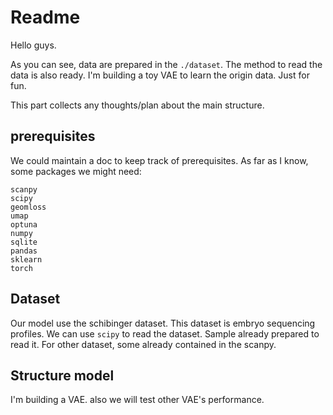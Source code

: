 # Readme

Hello guys.

As you can see, data are prepared in the `./dataset`. The method to read the data is also ready. I'm building a toy VAE to learn the origin data. Just for fun.

This part collects any thoughts/plan about the main structure.

## prerequisites

We could maintain a doc to keep track of prerequisites. As far as I know, some packages we might need:

```
scanpy
scipy
geomloss
umap
optuna
numpy
sqlite
pandas
sklearn
torch
```


## Dataset

Our model use the schibinger dataset. This dataset is embryo sequencing profiles. We can use `scipy` to read the dataset. Sample already prepared to read it. For other dataset, some already contained in the scanpy.


## Structure model

I'm building a VAE. also we will test other VAE's performance.